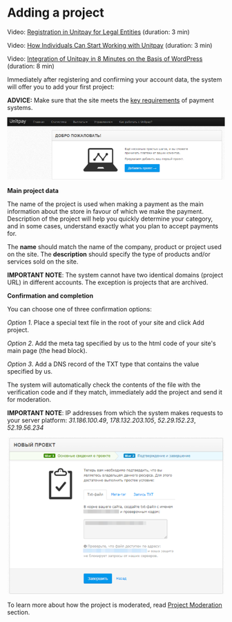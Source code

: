 # Adding a project

Video: [Registration in Unitpay for Legal Entities](https://youtu.be/M-bj_1IPhMk) \(duration: 3 min\)

Video: [How Individuals Can Start Working with Unitpay](https://youtu.be/sVb4i0vxQb8) \(duration: 3 min\)

Video: [Integration of Unitpay in 8 Minutes on the Basis of WordPress](https://youtu.be/OLaqXdp4EIY) \(duration: 8 min\)

Immediately after registering and confirming your account data, the system will offer you to add your first project:

**ADVICE:** Make sure that the site meets the [key requirements](../moderation.md) of payment systems.

![](../../.gitbook/assets/image%20%2833%29.png)

**Main project data**

The name of the project is used when making a payment as the main information about the store in favour of which we make the payment. Description of the project will help you quickly determine your category, and in some cases, understand exactly what you plan to accept payments for.

The **name** should match the name of the company, product or project used on the site. The **description** should specify the type of products and/or services sold on the site.

**IMPORTANT NOTE**: The system cannot have two identical domains \(project URL\) in different accounts. The exception is projects that are archived.

**Confirmation and completion**

You can choose one of three confirmation options:

_Option 1_. Place a special text file in the root of your site and click Add project.

_Option 2_. Add the meta tag specified by us to the html code of your site's main page \(the head block\).

_Option 3_. Add a DNS record of the TXT type that contains the value specified by us.

The system will automatically check the contents of the file with the verification code and if they match, immediately add the project and send it for moderation.

**IMPORTANT NOTE**: IP addresses from which the system makes requests to your server platform: _31.186.100.49_, _178.132.203.105_, _52.29.152.23_, _52.19.56.234_

![](../../.gitbook/assets/image%20%2824%29.png)

To learn more about how the project is moderated, read [Project Moderation ](../moderation.md)section.

